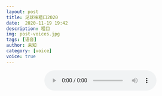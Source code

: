```yaml
---
layout: post
title: 足球袜粗口2020
date:  2020-11-19 19:42
description: 粗口
img: post-voices.jpg
tags: [语音]
author: 未知
category: [voice]
voice: true
---
```

<div align="center">
  <audio controls preload="auto" src="https://klouderr.sgp1.digitaloceanspaces.com/1617102688435-%E8%B6%B3%E7%90%83%E8%A2%9C%E7%B2%97%E5%8F%A32020.mp4"></audio>
</div>
